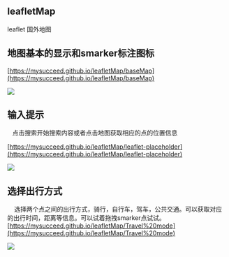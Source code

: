 
## leafletMap
leaflet   国外地图
## 地图基本的显示和smarker标注图标
[https://mysucceed.github.io/leafletMap/baseMap](https://mysucceed.github.io/leafletMap/baseMap)

![](https://github.com/mysucceed/leafletMap/blob/master/img/baseMap.png) 
## 输入提示
    点击搜索开始搜索内容或者点击地图获取相应的点的位置信息
    
[https://mysucceed.github.io/leafletMap/leaflet-placeholder](https://mysucceed.github.io/leafletMap/leaflet-placeholder)
    
![](https://github.com/mysucceed/leafletMap/blob/master/img/placehold.png)

## 选择出行方式
    选择两个点之间的出行方式，骑行，自行车，驾车，公共交通。可以获取对应的出行时间，距离等信息。可以试着拖拽smarker点试试。 
[https://mysucceed.github.io/leafletMap/Travel%20mode](https://mysucceed.github.io/leafletMap/Travel%20mode)
    
![](https://github.com/mysucceed/leafletMap/blob/master/img/rout.png)
